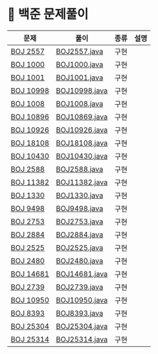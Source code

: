 # 📍 백준 문제풀이

| 문제                                                 | 풀이                            | 종류 | 설명 |
|----------------------------------------------------|-------------------------------|----|----|
| [BOJ 2557](https://www.acmicpc.net/problem/2557)   | [BOJ2557.java](BOJ2557.java)  | 구현 |    |
| [BOJ 1000](https://www.acmicpc.net/problem/1000)   | [BOJ1000.java](BOJ1000.java)  | 구현 |    |
| [BOJ 1001](https://www.acmicpc.net/problem/1001)   | [BOJ1001.java](BOJ1001.java)  | 구현 |    |
| [BOJ 10998](https://www.acmicpc.net/problem/10998) | [BOJ10998.java](BOJ10998.java) | 구현 |    |
| [BOJ 1008](https://www.acmicpc.net/problem/1008)   | [BOJ1008.java](BOJ1008.java)  | 구현 |    |
| [BOJ 10896](https://www.acmicpc.net/problem/10896) | [BOJ10869.java](BOJ10869.java) | 구현 |    |
| [BOJ 10926](https://www.acmicpc.net/problem/10926) | [BOJ10926.java](BOJ10926.java) | 구현 |    |
| [BOJ 18108](https://www.acmicpc.net/problem/18108) | [BOJ18108.java](BOJ18108.java) | 구현 |    |
| [BOJ 10430](https://www.acmicpc.net/problem/10430) | [BOJ10430.java](BOJ10430.java) | 구현 |    |
| [BOJ 2588](https://www.acmicpc.net/problem/2588)   | [BOJ2588.java](BOJ2588.java)  | 구현 |    |
| [BOJ 11382](https://www.acmicpc.net/problem/11382) | [BOJ11382.java](BOJ11382.java) | 구현 |    |
| [BOJ 1330](https://www.acmicpc.net/problem/1330)   | [BOJ1330.java](BOJ1330.java)  | 구현 |    |
| [BOJ 9498](https://www.acmicpc.net/problem/9498)   | [BOJ9498.java](BOJ9498.java)  | 구현 |    |
| [BOJ 2753](https://www.acmicpc.net/problem/2753)   | [BOJ2753.java](BOJ2753.java)  | 구현 |    |
| [BOJ 2884](https://www.acmicpc.net/problem/2884)   | [BOJ2884.java](BOJ2884.java)  | 구현 |    |
| [BOJ 2525](https://www.acmicpc.net/problem/2525)   | [BOJ2525.java](BOJ2525.java)  | 구현 |    |
| [BOJ 2480](https://www.acmicpc.net/problem/2480)   | [BOJ2480.java](BOJ2480.java)  | 구현 |    |
| [BOJ 14681](https://www.acmicpc.net/problem/14681) | [BOJ14681.java](BOJ14681.java) | 구현 |    |
| [BOJ 2739](https://www.acmicpc.net/problem/2739)   | [BOJ2739.java](BOJ2739.java)  | 구현 |    |
| [BOJ 10950](https://www.acmicpc.net/problem/10950) | [BOJ10950.java](BOJ10950.java) | 구현 |    |
| [BOJ 8393](https://www.acmicpc.net/problem/18393)  | [BOJ8393.java](BOJ8393.java) | 구현 |    |
| [BOJ 25304](https://www.acmicpc.net/problem/25304) | [BOJ25304.java](BOJ25304.java)| 구현 |    |
| [BOJ 25314](https://www.acmicpc.net/problem/25314) | [BOJ25314.java](BOJ25314.java)| 구현 |    |




